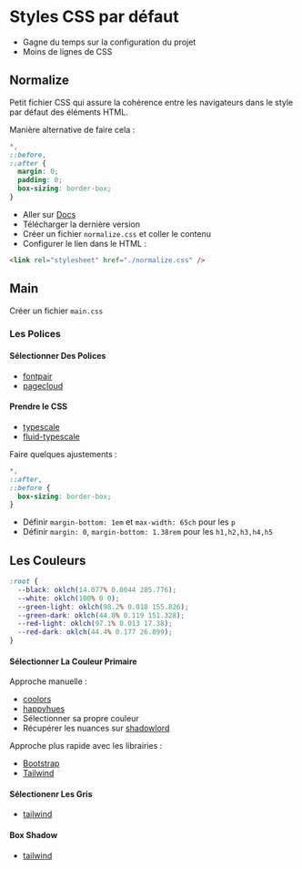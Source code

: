 # Styles CSS par défaut

- Gagne du temps sur la configuration du projet
- Moins de lignes de CSS

## Normalize

Petit fichier CSS qui assure la cohérence entre les navigateurs dans le style par défaut des éléments HTML.

Manière alternative de faire cela :

```css
*,
::before,
::after {
  margin: 0;
  padding: 0;
  box-sizing: border-box;
}
```

- Aller sur [Docs](https://necolas.github.io/normalize.css/)
- Télécharger la dernière version
- Créer un fichier `normalize.css` et coller le contenu
- Configurer le lien dans le HTML :

```html
<link rel="stylesheet" href="./normalize.css" />
```

## Main

Créer un fichier `main.css`

### Les Polices

#### Sélectionner Des Polices

- [fontpair](https://www.fontpair.co/)
- [pagecloud](https://www.pagecloud.com/blog/best-google-fonts-pairings)

#### Prendre le CSS

- [typescale](https://type-scale.com/)
- [fluid-typescale](https://www.fluid-type-scale.com/)

Faire quelques ajustements :

```css
*,
::after,
::before {
  box-sizing: border-box;
}
```

- Définir `margin-bottom: 1em` et `max-width: 65ch` pour les `p`
- Définir `margin: 0`, `margin-bottom: 1.38rem` pour les `h1,h2,h3,h4,h5`

## Les Couleurs

```css
:root {
  --black: oklch(14.077% 0.0044 285.776);
  --white: oklch(100% 0 0);
  --green-light: oklch(98.2% 0.018 155.826);
  --green-dark: oklch(44.8% 0.119 151.328);
  --red-light: oklch(97.1% 0.013 17.38);
  --red-dark: oklch(44.4% 0.177 26.899);
}
```

#### Sélectionner La Couleur Primaire

Approche manuelle :

- [coolors](https://coolors.co/)
- [happyhues](https://www.happyhues.co/)
- Sélectionner sa propre couleur
- Récupérer les nuances sur [shadowlord](https://noeldelgado.github.io/shadowlord/#73fdad)

Approche plus rapide avec les librairies :

- [Bootstrap](https://getbootstrap.com/docs/5.0/customize/color/#color-sass-maps)
- [Tailwind](https://tailwindcss.com/docs/customizing-colors#color-palette-reference)

#### Sélectionenr Les Gris

- [tailwind](https://tailwindcss.com/docs/customizing-colors#color-palette-reference)

#### Box Shadow

- [tailwind](https://tailwindcss.com/docs/box-shadow)
